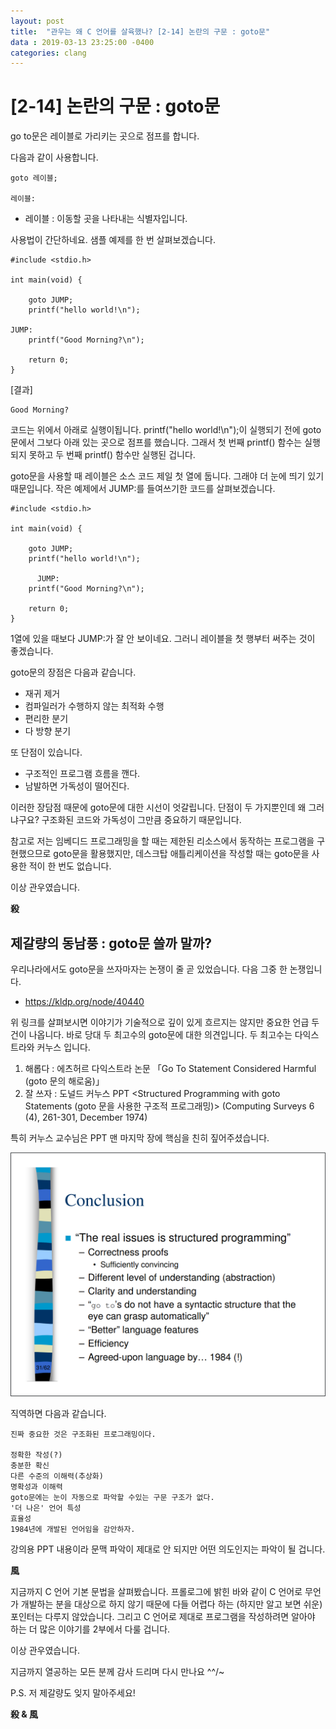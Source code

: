 ```yaml
---
layout: post
title:  "관우는 왜 C 언어를 살육했나? [2-14] 논란의 구문 : goto문"
data : 2019-03-13 23:25:00 -0400
categories: clang
---
```



# [2-14] 논란의 구문 : goto문

go to문은 레이블로 가리키는 곳으로 점프를 합니다.

다음과 같이 사용합니다.


```
goto 레이블;

레이블:
```




*   레이블 : 이동할 곳을 나타내는 식별자입니다.

사용법이 간단하네요. 샘플 예제를 한 번 살펴보겠습니다.


```
#include <stdio.h>

int main(void) {
	
	goto JUMP;
	printf("hello world!\n");
	
JUMP:
	printf("Good Morning?\n");
	
	return 0;
}
```


[결과]


```
Good Morning?
```


코드는 위에서 아래로 실행이됩니다. printf("hello world!\n");이 실행되기 전에 goto문에서 그보다 아래 있는 곳으로 점프를 했습니다. 그래서 첫 번째 printf() 함수는 실행되지 못하고 두 번째 printf() 함수만 실행된 겁니다.

goto문을 사용할 때 레이블은 소스 코드 제일 첫 열에 둡니다. 그래야 더 눈에 띄기 있기 때문입니다. 작은 예제에서 JUMP:를 들여쓰기한 코드를 살펴보겠습니다.


```
#include <stdio.h>

int main(void) {
	
	goto JUMP;
	printf("hello world!\n");
	
      JUMP:
	printf("Good Morning?\n");
	
	return 0;
}
```


1열에 있을 때보다 JUMP:가 잘 안 보이네요. 그러니 레이블을 첫 행부터 써주는 것이 좋겠습니다.

goto문의 장점은 다음과 같습니다.



*   재귀 제거
*   컴파일러가 수행하지 않는 최적화 수행
*   편리한 분기
*   다 방향 분기

또 단점이 있습니다.



*   구조적인 프로그램 흐름을 깬다.
*   남발하면 가독성이 떨어진다.

이러한 장담점 때문에 goto문에 대한 시선이 엇갈립니다. 단점이 두 가지뿐인데 왜 그러냐구요? 구조화된 코드와 가독성이 그만큼 중요하기 때문입니다.

참고로 저는 임베디드 프로그래밍을 할 때는 제한된 리소스에서 동작하는 프로그램을 구현했으므로 goto문을 활용했지만, 데스크탑 애틀리케이션을 작성할 때는 goto문을 사용한 적이 한 번도 없습니다.

이상 관우였습니다.

**殺**


## 제갈량의 동남풍 : goto문 쓸까 말까?

우리나라에서도 goto문을 쓰자마자는 논쟁이 줄 곧 있었습니다. 다음 그중 한 논쟁입니다.



*   https://kldp.org/node/40440

위 링크를 살펴보시면 이야기가 기술적으로 깊이 있게 흐르지는 않지만 중요한 언급 두 건이 나옵니다. 바로 당대 두 최고수의 goto문에 대한 의견입니다. 두 최고수는 다익스트라와 커누스 입니다.



1. 해롭다 : 에츠허르 다익스트라 논문 「Go To Statement Considered Harmful (goto 문의 해로움)」
2. 잘 쓰자 : 도널드 커누스 PPT  <Structured Programming with goto Statements (goto 문을 사용한 구조적 프로그래밍)> (Computing Surveys 6 (4), 261-301, December 1974)

특히 커누스 교수님은 PPT 맨 마지막 장에 핵심을 친히 짚어주셨습니다.


![커누스 교수님의 PPT 맨 마지막 장](/assets/images/clang2-14-1.png)


직역하면 다음과 같습니다.


```
진짜 중요한 것은 구조화된 프로그래밍이다.

정확한 작성(?)
충분한 확신
다른 수준의 이해력(추상화)
명확성과 이해력
goto문에는 눈이 자동으로 파악할 수있는 구문 구조가 없다.
'더 나은' 언어 특성
효율성
1984년에 개발된 언어임을 감안하자.
```


강의용 PPT 내용이라 문맥 파악이 제대로 안 되지만 어떤 의도인지는 파악이 될 겁니다.

**風**

지금까지 C 언어 기본 문법을 살펴봤습니다. 프롤로그에 밝힌 바와 같이 C 언어로 무언가 개발하는 분을 대상으로 하지 않기 때문에 다들 어렵다 하는 (하지만 알고 보면 쉬운) 포인터는 다루지 않았습니다. 그리고 C 언어로 제대로 프로그램을 작성하려면 알아야 하는 더 많은 이야기를 2부에서 다룰 겁니다.

이상 관우였습니다.

지금까지 열공하는 모든 분께 감사 드리며 다시 만나요 ^^/~

P.S. 저 제갈량도 잊지 말아주세요!

**殺 & 風**
